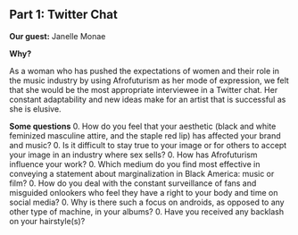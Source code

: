 ## Part 1: Twitter Chat

**Our guest:** Janelle Monae

**Why?** 

As a woman who has pushed the expectations of women and their role in the music industry by using Afrofuturism as her mode of expression, we felt that she would be the most appropriate interviewee in a Twitter chat. Her constant adaptability and new ideas make for an artist that is successful as she is elusive. 

**Some questions**
0. How do you feel that your aesthetic (black and white feminized masculine attire, and the staple red lip) has affected your brand and music? 
0. Is it difficult to stay true to your image or for others to accept your image in an industry where sex sells?
0. How has Afrofuturism influence your work? 
0. Which medium do you find most effective in conveying a statement about marginalization in Black America: music or film?
0. How do you deal with the constant surveillance of fans and misguided onlookers who feel they have a right to your body and time on social media?
0. Why is there such a focus on androids, as opposed to any other type of machine,  in your albums?
0. Have you received any backlash on your hairstyle(s)? 
